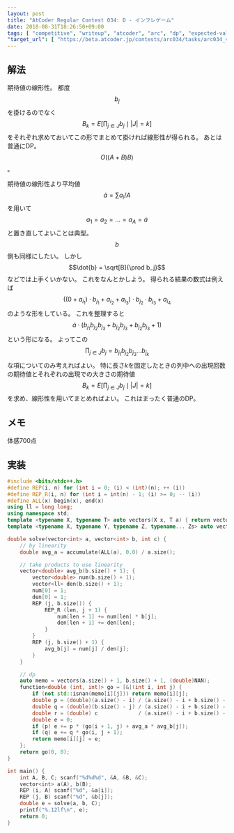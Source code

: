 ```yaml
---
layout: post
title: "AtCoder Regular Contest 034: D - インフレゲーム"
date: 2018-08-31T18:26:50+09:00
tags: [ "competitive", "writeup", "atcoder", "arc", "dp", "expected-value", "linearity" ]
"target_url": [ "https://beta.atcoder.jp/contests/arc034/tasks/arc034_4" ]
---
```


## 解法

期待値の線形性。
都度 $$b_j$$ を掛けるのでなく $$B_k = E \left [ \prod _ {j \in J} b_j \mid |J| = k \right ] $$ をそれぞれ求めておいてこの形でまとめて掛ければ線形性が得られる。
あとは普通にDP。
$$O((A+B)B)$$。

期待値の線形性より平均値 $$\dot{a} = \sum a_i / A$$ を用いて $$a_1 = a_2 = \dots = a_A = \dot{a}$$ と置き直してよいことは典型。
$$b$$ 側も同様にしたい。
しかし $$\dot{b} = \sqrt[B]{\prod b_j}$$ などでは上手くいかない。
これをなんとかしよう。
得られる結果の数式は例えば $$((0 + a _ {i_1}) \cdot b _ {j _ 1} + a _ {i_2} + a _ {i_3}) \cdot b _ {j _ 2} \cdot b _ {j _ 3} + a _ {i_4}$$ のような形をしている。
これを整理すると $$\dot{a} \cdot (b _ {j _ 1} b _ {j _ 2} b _ {j _ 3} + b _ {j _ 2} b _ {j _ 3} + b _ {j _ 2} b _ {j _ 3} + 1)$$ という形になる。
よってこの $$\prod _ {j \in J} b_j = b _ {j _ 1} b _ {j _ 2} b _ {j _ 3} \dots b _ {j _ k}$$ な項についてのみ考えればよい。
特に長さ$k$を固定したときの列中への出現回数の期待値とそれぞれの出現での大きさの期待値 $$B_k = E \left [ \prod _ {j \in J} b_j \mid |J| = k \right ] $$ を求め、線形性を用いてまとめればよい。
これはまったく普通のDP。

## メモ

体感700点

## 実装

``` c++
#include <bits/stdc++.h>
#define REP(i, n) for (int i = 0; (i) < (int)(n); ++ (i))
#define REP_R(i, n) for (int i = int(n) - 1; (i) >= 0; -- (i))
#define ALL(x) begin(x), end(x)
using ll = long long;
using namespace std;
template <typename X, typename T> auto vectors(X x, T a) { return vector<T>(x, a); }
template <typename X, typename Y, typename Z, typename... Zs> auto vectors(X x, Y y, Z z, Zs... zs) { auto cont = vectors(y, z, zs...); return vector<decltype(cont)>(x, cont); }

double solve(vector<int> a, vector<int> b, int c) {
    // by linearity
    double avg_a = accumulate(ALL(a), 0.0) / a.size();

    // take products to use linearity
    vector<double> avg_b(b.size() + 1); {
        vector<double> num(b.size() + 1);
        vector<ll> den(b.size() + 1);
        num[0] = 1;
        den[0] = 1;
        REP (j, b.size()) {
            REP_R (len, j + 1) {
                num[len + 1] += num[len] * b[j];
                den[len + 1] += den[len];
            }
        }
        REP (j, b.size() + 1) {
            avg_b[j] = num[j] / den[j];
        }
    }

    // dp
    auto memo = vectors(a.size() + 1, b.size() + 1, (double)NAN);
    function<double (int, int)> go = [&](int i, int j) {
        if (not std::isnan(memo[i][j])) return memo[i][j];
        double p = (double)(a.size() - i) / (a.size() - i + b.size() - j + c);
        double q = (double)(b.size() - j) / (a.size() - i + b.size() - j + c);
        double r = (double) c             / (a.size() - i + b.size() - j + c);
        double e = 0;
        if (p) e += p * (go(i + 1, j) + avg_a * avg_b[j]);
        if (q) e += q * go(i, j + 1);
        return memo[i][j] = e;
    };
    return go(0, 0);
}

int main() {
    int A, B, C; scanf("%d%d%d", &A, &B, &C);
    vector<int> a(A), b(B);
    REP (i, A) scanf("%d", &a[i]);
    REP (j, B) scanf("%d", &b[j]);
    double e = solve(a, b, C);
    printf("%.12lf\n", e);
    return 0;
}
```
